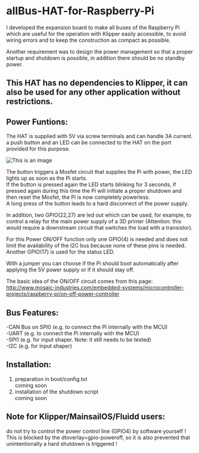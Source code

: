 # allBus-HAT-for-Raspberry-Pi
I developed the expansion board to make all buses of the Raspberry Pi which are useful for the operation with Klipper easily accessible, to avoid wiring errors and to keep the construction as compact as possible.

Another requirement was to design the power management so that a proper startup and shutdown is possible, in addition there should be no standby power.  

## This HAT has no dependencies to Klipper, it can also be used for any other application without restrictions.

## **Power Funtions:**  
The HAT is supplied with 5V via screw terminals and can handle 3A current.  
a push button and an LED can be connected to the HAT on the port provided for this purpose.  

![This is an image](https://myoctocat.com/assets/images/base-octocat.svg)

  
The button triggers a Mosfet circuit that supplies the Pi with power, the LED lights up as soon as the Pi starts.  
If the button is pressed again the LED starts blinking for 3 seconds, if pressed again during this time the Pi will initiate a proper shutdown and then reset the Mosfet, the Pi is now completely powerless.  
A long press of the button leads to a hard disconnect of the power supply.  

In addition, two GPIO(22,27) are led out which can be used, for example, to control a relay for the main power supply of a 3D printer (Attention: this would require a downstream circuit that switches the load with a transistor). 

For this Power ON/OFF function only one GPIO(4) is needed and does not limit the availability of the I2C bus because none of these pins is needed.  
Another GPIO(17) is used for the status LED. 

With a jumper you can choose if the Pi should boot automatically after applying the 5V power supply or if it should stay off.  

The basic idea of the ON/OFF circuit comes from this page:  
http://www.mosaic-industries.com/embedded-systems/microcontroller-projects/raspberry-pi/on-off-power-controller


## **Bus Features:**  
-CAN Bus on SPI0 (e.g. to connect the Pi internally with the MCU)   
-UART (e.g. to connect the Pi internally with the MCU)  
-SPI1 (e.g. for input shaper. Note: it still needs to be tested)  
-I2C (e.g. for input shaper)  



## **Installation:**  
1. preparation in boot/config.txt  
  coming soon
2. installation of the shutdown script  
  coming soon
  
## **Note for Klipper/MainsailOS/Fluidd users:**  
do not try to control the power control line (GPIO4) by software yourself ! This is blocked by the dtoverlay=gpio-poweroff, so it is also prevented that unintentionally a hard shutdown is triggered !  
